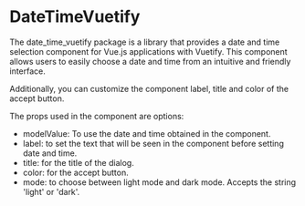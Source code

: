 # DateTimeVuetify

The date_time_vuetify package is a library that provides a date and time selection component for Vue.js applications with Vuetify. This component allows users to easily choose a date and time from an intuitive and friendly interface.

Additionally, you can customize the component label, title and color of the accept button.

The props used in the component are options:
+ modelValue: To use the date and time obtained in the component.
+ label: to set the text that will be seen in the component before setting date and time.
+ title: for the title of the dialog.
+ color: for the accept button.
+ mode: to choose between light mode and dark mode. Accepts the string 'light' or 'dark'.
